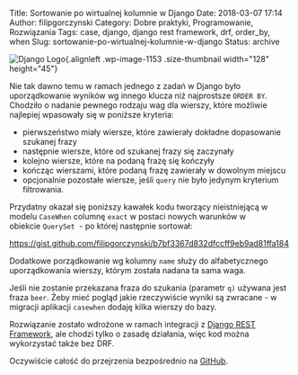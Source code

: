Title: Sortowanie po wirtualnej kolumnie w Django
Date: 2018-03-07 17:14
Author: filipgorczynski
Category: Dobre praktyki, Programowanie, Rozwiązania
Tags: case, django, django rest framework, drf, order_by, when
Slug: sortowanie-po-wirtualnej-kolumnie-w-django
Status: archive

![Django Logo](https://filipgorczynski.files.wordpress.com/2015/10/django-logo-positive.png?w=128){.alignleft .wp-image-1153 .size-thumbnail width="128" height="45"}

Nie tak dawno temu w ramach jednego z zadań w Django było uporządkowanie wyników wg innego klucza niż najprostsze `ORDER BY`. Chodziło o nadanie pewnego rodzaju wag dla wierszy, które możliwie najlepiej wpasowały się w poniższe kryteria:

-   pierwszeństwo miały wiersze, które zawierały dokładne dopasowanie szukanej frazy
-   następnie wiersze, które od szukanej frazy się zaczynały
-   kolejno wiersze, które na podaną frazę się kończyły
-   kończąc wierszami, które podaną frazę zawierały w dowolnym miejscu
-   opcjonalnie pozostałe wiersze, jeśli `query` nie było jedynym kryterium filtrowania.

Przydatny okazał się poniższy kawałek kodu tworzący nieistniejącą w modelu `CaseWhen` columnę `exact` w postaci nowych warunków w obiekcie `QuerySet`  - po której następnie sortował:

https://gist.github.com/filipgorczynski/b7bf3367d832dfccff9eb9ad81ffa184

Dodatkowe porządkowanie wg kolumny `name` służy do alfabetycznego uporządkowania wierszy, którym została nadana ta sama waga.

Jeśli nie zostanie przekazana fraza do szukania (parametr `q)` używana jest fraza `beer`. Żeby mieć pogląd jakie rzeczywiście wyniki są zwracane - w migracji aplikacji `casewhen` dodaję kilka wierszy do bazy.

Rozwiązanie zostało wdrożone w ramach integracji z [Django REST Framework](http://www.django-rest-framework.org/), ale chodzi tylko o zasadę działania, więc kod można wykorzystać także bez DRF.

Oczywiście całość do przejrzenia bezpośrednio na [GitHub](https://github.com/filipgorczynski/django-virtual-column-sort).
